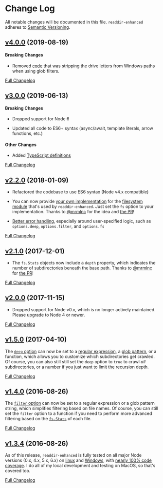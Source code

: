 Change Log
====================================================================================================
All notable changes will be documented in this file.
`readdir-enhanced` adheres to [Semantic Versioning](http://semver.org/).


[v4.0.0](https://github.com/JS-DevTools/readdir-enhanced/tree/v4.0.0) (2019-08-19)
----------------------------------------------------------------------------------------------------
#### Breaking Changes

- Removed [code](https://github.com/JS-DevTools/readdir-enhanced/commit/a35044d3399697d47ff20aee6f59bb48c355986d) that was stripping the drive letters from Windows paths when using glob filters.

[Full Changelog](https://github.com/JS-DevTools/readdir-enhanced/compare/v3.0.1...v4.0.0)


[v3.0.0](https://github.com/JS-DevTools/readdir-enhanced/tree/v3.0.0) (2019-06-13)
----------------------------------------------------------------------------------------------------
#### Breaking Changes

- Dropped support for Node 6

- Updated all code to ES6+ syntax (async/await, template literals, arrow functions, etc.)

#### Other Changes

- Added [TypeScript definitions](lib/index.d.ts)

[Full Changelog](https://github.com/JS-DevTools/readdir-enhanced/compare/v2.2.4...v3.0.0)


[v2.2.0](https://github.com/JS-DevTools/readdir-enhanced/tree/v2.2.0) (2018-01-09)
----------------------------------------------------------------------------------------------------
- Refactored the codebase to use ES6 syntax (Node v4.x compatible)

- You can now provide [your own implementation](https://github.com/JS-DevTools/readdir-enhanced#custom-fs-methods) for the [filesystem module](https://nodejs.org/api/fs.html) that's used by `readdir-enhanced`.  Just set the `fs` option to your implementation.  Thanks to [@mrmlnc](https://github.com/mrmlnc) for the idea and [the PR](https://github.com/JS-DevTools/readdir-enhanced/pull/10)!

- [Better error handling](https://github.com/JS-DevTools/readdir-enhanced/commit/0d330b68524bafbdeae11566a3e8af1bc3f184bf), especially around user-specified logic, such as `options.deep`, `options.filter`, and `options.fs`

[Full Changelog](https://github.com/JS-DevTools/readdir-enhanced/compare/v2.1.0...v2.2.0)


[v2.1.0](https://github.com/JS-DevTools/readdir-enhanced/tree/v2.1.0) (2017-12-01)
----------------------------------------------------------------------------------------------------
- The `fs.Stats` objects now include a `depth` property, which indicates the number of subdirectories beneath the base path.  Thanks to [@mrmlnc](https://github.com/mrmlnc) for [the PR](https://github.com/JS-DevTools/readdir-enhanced/pull/8)!

[Full Changelog](https://github.com/JS-DevTools/readdir-enhanced/compare/v2.0.0...v2.1.0)


[v2.0.0](https://github.com/JS-DevTools/readdir-enhanced/tree/v2.0.0) (2017-11-15)
----------------------------------------------------------------------------------------------------
- Dropped support for Node v0.x, which is no longer actively maintained.  Please upgrade to Node 4 or newer.

[Full Changelog](https://github.com/JS-DevTools/readdir-enhanced/compare/v1.5.0...v2.0.0)


[v1.5.0](https://github.com/JS-DevTools/readdir-enhanced/tree/v1.5.0) (2017-04-10)
----------------------------------------------------------------------------------------------------
The [`deep` option](README.md#deep) can now be set to a [regular expression](https://developer.mozilla.org/en-US/docs/Web/JavaScript/Reference/Global_Objects/RegExp), a [glob pattern](https://github.com/isaacs/node-glob#glob-primer), or a function, which allows you to customize which subdirectories get crawled.  Of course, you can also still still set the `deep` option to `true` to crawl _all_ subdirectories, or a number if you just want to limit the recursion depth.

[Full Changelog](https://github.com/JS-DevTools/readdir-enhanced/compare/v1.4.0...v1.5.0)


[v1.4.0](https://github.com/JS-DevTools/readdir-enhanced/tree/v1.4.0) (2016-08-26)
----------------------------------------------------------------------------------------------------
The [`filter` option](README.md#filter) can now be set to a regular expression or a glob pattern string, which simplifies filtering based on file names. Of course, you can still set the `filter` option to a function if you need to perform more advanced filtering based on the [`fs.Stats`](https://nodejs.org/api/fs.html#fs_class_fs_stats) of each file.

[Full Changelog](https://github.com/JS-DevTools/readdir-enhanced/compare/v1.3.4...v1.4.0)


[v1.3.4](https://github.com/JS-DevTools/readdir-enhanced/tree/v1.3.4) (2016-08-26)
----------------------------------------------------------------------------------------------------
As of this release, `readdir-enhanced` is fully tested on all major Node versions (0.x, 4.x, 5.x, 6.x) on [linux](https://travis-ci.org/JS-DevTools/readdir-enhanced) and [Windows](https://ci.appveyor.com/project/JamesMessinger/readdir-enhanced/branch/master), with [nearly 100% code coverage](https://coveralls.io/github/JS-DevTools/readdir-enhanced?branch=master).  I do all of my local development and testing on MacOS, so that's covered too.

[Full Changelog](https://github.com/JS-DevTools/readdir-enhanced/compare/v1.0.1...v1.3.4)
